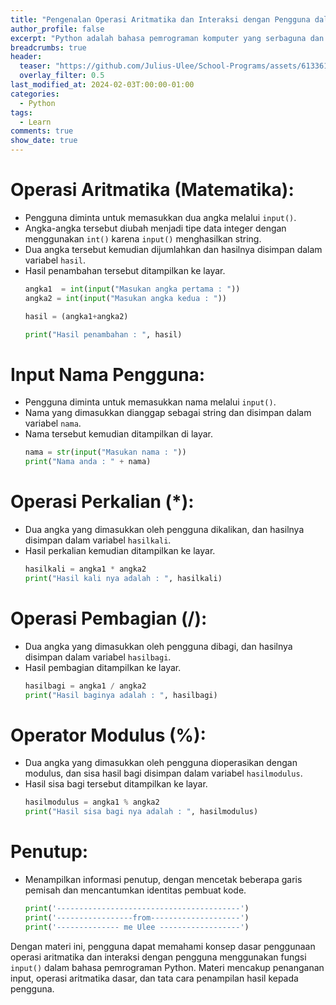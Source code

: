 ```yaml
---
title: "Pengenalan Operasi Aritmatika dan Interaksi dengan Pengguna dalam Python"
author_profile: false
excerpt: "Python adalah bahasa pemrograman komputer yang serbaguna dan dapat digunakan untuk berbagai jenis program. Python dapat digunakan untuk membangun situs, software/aplikasi, mengotomatiskan tugas, dan melakukan analisis data."
breadcrumbs: true
header:
  teaser: "https://github.com/Julius-Ulee/School-Programs/assets/61336116/5d588504-081b-4da7-8e83-fc3ed7af8736"
  overlay_filter: 0.5
last_modified_at: 2024-02-03T:00:00-01:00
categories:
  - Python
tags:
  - Learn
comments: true
show_date: true
---
```


# Operasi Aritmatika (Matematika):

- Pengguna diminta untuk memasukkan dua angka melalui `input()`.
- Angka-angka tersebut diubah menjadi tipe data integer dengan menggunakan `int()` karena `input()` menghasilkan string.
- Dua angka tersebut kemudian dijumlahkan dan hasilnya disimpan dalam variabel `hasil`.
- Hasil penambahan tersebut ditampilkan ke layar.
  ```py
  angka1  = int(input("Masukan angka pertama : "))
  angka2 = int(input("Masukan angka kedua : "))

  hasil = (angka1+angka2)

  print("Hasil penambahan : ", hasil)
  ```

# Input Nama Pengguna:

- Pengguna diminta untuk memasukkan nama melalui `input()`.
- Nama yang dimasukkan dianggap sebagai string dan disimpan dalam variabel `nama`.
- Nama tersebut kemudian ditampilkan di layar.
  ```py
  nama = str(input("Masukan nama : "))
  print("Nama anda : " + nama)
  ```

# Operasi Perkalian (*):

- Dua angka yang dimasukkan oleh pengguna dikalikan, dan hasilnya disimpan dalam variabel `hasilkali`.
- Hasil perkalian kemudian ditampilkan ke layar.
  ```py
  hasilkali = angka1 * angka2
  print("Hasil kali nya adalah : ", hasilkali)
  ```

# Operasi Pembagian (/):

- Dua angka yang dimasukkan oleh pengguna dibagi, dan hasilnya disimpan dalam variabel `hasilbagi`.
- Hasil pembagian ditampilkan ke layar.
  ```py
  hasilbagi = angka1 / angka2
  print("Hasil baginya adalah : ", hasilbagi)
  ```

# Operator Modulus (%):

- Dua angka yang dimasukkan oleh pengguna dioperasikan dengan modulus, dan sisa hasil bagi disimpan dalam variabel `hasilmodulus`.
- Hasil sisa bagi tersebut ditampilkan ke layar.
  ```py
  hasilmodulus = angka1 % angka2
  print("Hasil sisa bagi nya adalah : ", hasilmodulus)
  ```

# Penutup:

- Menampilkan informasi penutup, dengan mencetak beberapa garis pemisah dan mencantumkan identitas pembuat kode.
  ```py
  print('-----------------------------------------')
  print('-----------------from--------------------')
  print('-------------- me Ulee ------------------')
  ```
Dengan materi ini, pengguna dapat memahami konsep dasar penggunaan operasi aritmatika dan interaksi dengan pengguna menggunakan fungsi `input()` dalam bahasa pemrograman Python. Materi mencakup penanganan input, operasi aritmatika dasar, dan tata cara penampilan hasil kepada pengguna.
